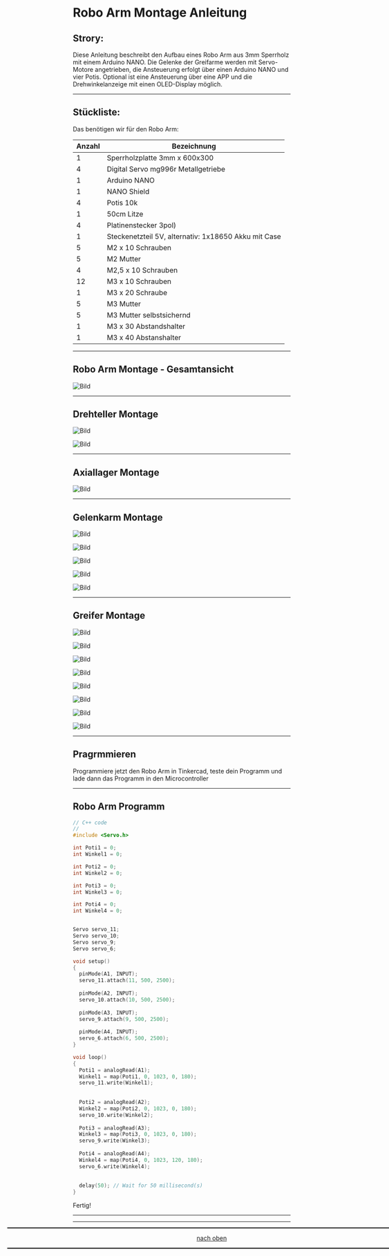 <a name="oben"></a>

# Robo Arm Montage Anleitung


## Strory:

Diese Anleitung beschreibt den Aufbau eines Robo Arm aus 3mm Sperrholz mit einem Arduino NANO. Die Gelenke der Greifarme werden mit Servo-Motore angetrieben, die Ansteuerung erfolgt über einen Arduino NANO und vier Potis. Optional ist eine Ansteuerung über eine APP und die Drehwinkelanzeige mit einen OLED-Display möglich.

---

## Stückliste:

Das benötigen wir für den Robo Arm:

| Anzahl | Bezeichnung | 
| -------- | -------- | 
| 1        | Sperrholzplatte 3mm x 600x300      |
| 4       | Digital Servo mg996r Metallgetriebe      | 
| 1      | Arduino NANO      | 
| 1       | NANO Shield      | 
| 4       | Potis 10k     | 
| 1       | 50cm Litze       | 
| 4       | Platinenstecker 3pol)        |
| 1       | Steckenetzteil 5V, alternativ: 1x18650 Akku mit Case       |
| 5      | M2 x 10 Schrauben    | 
| 5      | M2 Mutter      | 
| 4      |M2,5 x 10 Schrauben       | 
| 12      |M3 x 10 Schrauben     | 
| 1      | M3 x 20 Schraube      | 
| 5      | M3 Mutter    | 
| 5  | M3 Mutter selbstsichernd   |
| 1  |  M3 x 30 Abstandshalter  |
| 1  |  M3 x 40 Abstanshalter  |

---

## Robo Arm Montage - Gesamtansicht

![Bild](pic/01greifarm.png)

---

## Drehteller Montage

![Bild](pic/02greifarm.png)

![Bild](pic/03greifarm.png)

---

## Axiallager Montage

![Bild](pic/04greifarm.png)

---

## Gelenkarm Montage

![Bild](pic/04greifarm.png)

![Bild](pic/05greifarm.png)

![Bild](pic/06greifarm.png)

![Bild](pic/07greifarm.png)

![Bild](pic/08greifarm.png)

---

## Greifer Montage

![Bild](pic/09greifarm.png)

![Bild](pic/10greifarm.png)

![Bild](pic/11greifarm.png)

![Bild](pic/12greifarm.png)

![Bild](pic/13greifarm.png)

![Bild](pic/14greifarm.png)

![Bild](pic/15greifarm.png)

![Bild](pic/16greifarm.png)

---

## Pragrmmieren

Programmiere jetzt den Robo Arm in Tinkercad, teste dein Programm
und lade dann das Programm in den Microcontroller

---

## Robo Arm Programm



```C++
// C++ code
//
#include <Servo.h>

int Poti1 = 0;
int Winkel1 = 0;

int Poti2 = 0;
int Winkel2 = 0;

int Poti3 = 0;
int Winkel3 = 0;

int Poti4 = 0;
int Winkel4 = 0;


Servo servo_11;
Servo servo_10;
Servo servo_9;
Servo servo_6;

void setup()
{
  pinMode(A1, INPUT);
  servo_11.attach(11, 500, 2500);
  
  pinMode(A2, INPUT);
  servo_10.attach(10, 500, 2500);
  
  pinMode(A3, INPUT);
  servo_9.attach(9, 500, 2500);
  
  pinMode(A4, INPUT);
  servo_6.attach(6, 500, 2500);
}

void loop()
{
  Poti1 = analogRead(A1);
  Winkel1 = map(Poti1, 0, 1023, 0, 180);
  servo_11.write(Winkel1);
  
  
  Poti2 = analogRead(A2);
  Winkel2 = map(Poti2, 0, 1023, 0, 180);
  servo_10.write(Winkel2);  
  
  Poti3 = analogRead(A3);
  Winkel3 = map(Poti3, 0, 1023, 0, 180);
  servo_9.write(Winkel3);
  
  Poti4 = analogRead(A4);
  Winkel4 = map(Poti4, 0, 1023, 120, 180);
  servo_6.write(Winkel4); 
  
  
  delay(50); // Wait for 50 millisecond(s)
}

```

Fertig!

---

<div style="position:absolute; left:2cm; ">   
<ol class="breadcrumb" style="border-top: 2px solid black;border-bottom:2px solid black; height: 45px; width: 900px;"> <p align="center"><a href="#oben">nach oben</a></p></ol>
</div>  

---
